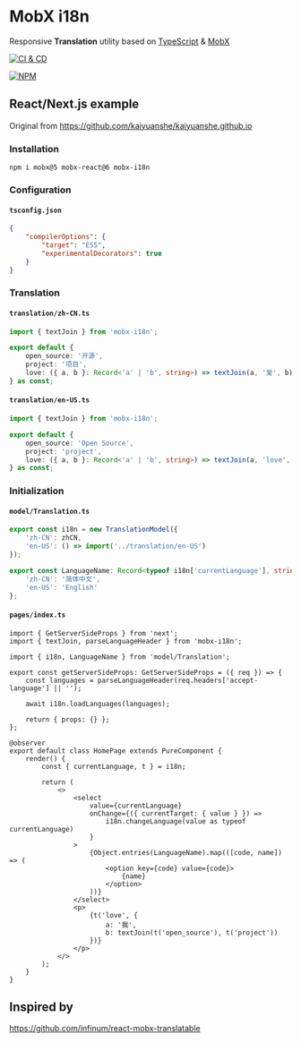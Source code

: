 # MobX i18n

Responsive **Translation** utility based on [TypeScript][1] & [MobX][2]

[![CI & CD](https://github.com/idea2app/MobX-i18n/actions/workflows/main.yml/badge.svg)][3]

[![NPM](https://nodei.co/npm/mobx-i18n.png?downloads=true&downloadRank=true&stars=true)][4]

## React/Next.js example

Original from https://github.com/kaiyuanshe/kaiyuanshe.github.io

### Installation

```shell
npm i mobx@5 mobx-react@6 mobx-i18n
```

### Configuration

#### `tsconfig.json`

```json
{
    "compilerOptions": {
        "target": "ES5",
        "experimentalDecorators": true
    }
}
```

### Translation

#### `translation/zh-CN.ts`

```typescript
import { textJoin } from 'mobx-i18n';

export default {
    open_source: '开源',
    project: '项目',
    love: ({ a, b }: Record<'a' | 'b', string>) => textJoin(a, '爱', b)
} as const;
```

#### `translation/en-US.ts`

```typescript
import { textJoin } from 'mobx-i18n';

export default {
    open_source: 'Open Source',
    project: 'project',
    love: ({ a, b }: Record<'a' | 'b', string>) => textJoin(a, 'love', b)
} as const;
```

### Initialization

#### `model/Translation.ts`

```typescript
export const i18n = new TranslationModel({
    'zh-CN': zhCN,
    'en-US': () => import('../translation/en-US')
});

export const LanguageName: Record<typeof i18n['currentLanguage'], string> = {
    'zh-CN': '简体中文',
    'en-US': 'English'
};
```

#### `pages/index.ts`

```tsx
import { GetServerSideProps } from 'next';
import { textJoin, parseLanguageHeader } from 'mobx-i18n';

import { i18n, LanguageName } from 'model/Translation';

export const getServerSideProps: GetServerSideProps = ({ req }) => {
    const languages = parseLanguageHeader(req.headers['accept-language'] || '');

    await i18n.loadLanguages(languages);

    return { props: {} };
};

@observer
export default class HomePage extends PureComponent {
    render() {
        const { currentLanguage, t } = i18n;

        return (
            <>
                <select
                    value={currentLanguage}
                    onChange={({ currentTarget: { value } }) =>
                        i18n.changeLanguage(value as typeof currentLanguage)
                    }
                >
                    {Object.entries(LanguageName).map(([code, name]) => (
                        <option key={code} value={code}>
                            {name}
                        </option>
                    ))}
                </select>
                <p>
                    {t('love', {
                        a: '我',
                        b: textJoin(t('open_source'), t('project'))
                    })}
                </p>
            </>
        );
    }
}
```

## Inspired by

https://github.com/infinum/react-mobx-translatable

[1]: https://www.typescriptlang.org/
[2]: https://github.com/mobxjs/mobx/tree/mobx4and5/docs
[3]: https://github.com/idea2app/MobX-i18n/actions/workflows/main.yml
[4]: https://nodei.co/npm/mobx-i18n/
